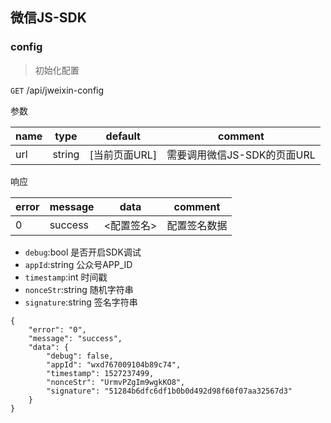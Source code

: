 ## 微信JS-SDK

### config

> 初始化配置

`GET` /api/jweixin-config

参数

| name | type | default | comment |
| ---- | ---- | ---- | ---- |
| url | string | [当前页面URL] | 需要调用微信JS-SDK的页面URL |

响应

| error | message | data | comment |
| ----- | ------- | ---- | ------- |
| 0 | success | <配置签名> | 配置签名数据 |

- `debug`:bool 是否开启SDK调试
- `appId`:string 公众号APP_ID
- `timestamp`:int 时间戳
- `nonceStr`:string 随机字符串
- `signature`:string 签名字符串

```
{
    "error": "0",
    "message": "success",
    "data": {
        "debug": false,
        "appId": "wxd767009104b89c74",
        "timestamp": 1527237499,
        "nonceStr": "UrmvPZgIm9wgkKO8",
        "signature": "51284b6dfc6df1b0b0d492d98f60f07aa32567d3"
    }
}
```
